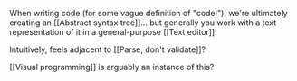When writing code (for some vague definition of "code!"), we're ultimately creating an [[Abstract syntax tree]]... but generally you work with a text representation of it in a general-purpose [[Text editor]]!

Intuitively, feels adjacent to [[Parse, don't validate]]?

[[Visual programming]] is arguably an instance of this?
